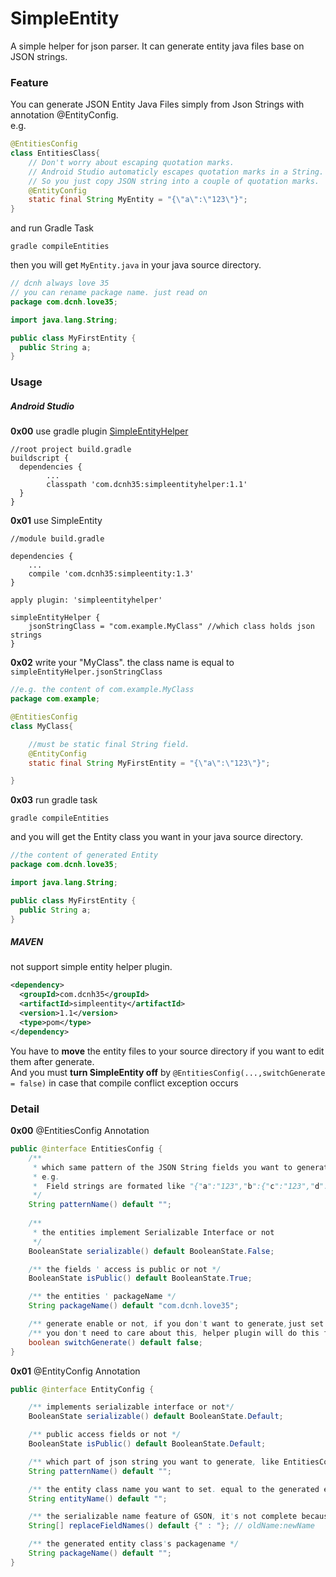 # SimpleEntity
A simple helper for json parser. It can generate entity java files base on JSON strings.

### Feature
You can generate JSON Entity Java Files simply from Json Strings with annotation @EntityConfig.  
e.g.  
```java
@EntitiesConfig 
class EntitiesClass{
    // Don't worry about escaping quotation marks.
    // Android Studio automaticly escapes quotation marks in a String.
    // So you just copy JSON string into a couple of quotation marks.
    @EntityConfig
    static final String MyEntity = "{\"a\":\"123\"}"; 
}
```

and run Gradle Task
```
gradle compileEntities
```

then you will get `MyEntity.java` in your java source directory.
```java
// dcnh always love 35
// you can rename package name. just read on
package com.dcnh.love35; 

import java.lang.String;

public class MyFirstEntity {
  public String a;
}
```



### Usage

##### Android Studio

**0x00** use gradle plugin [SimpleEntityHelper](https://github.com/lambor/SimpleEntityHelper)  
```
//root project build.gradle
buildscript {
  dependencies {
        ...
        classpath 'com.dcnh35:simpleentityhelper:1.1'
  }
}
```


**0x01** use SimpleEntity
```
//module build.gradle

dependencies {
    ...
    compile 'com.dcnh35:simpleentity:1.3'
}

apply plugin: 'simpleentityhelper'

simpleEntityHelper {
    jsonStringClass = "com.example.MyClass" //which class holds json strings
}
```

**0x02** write your "MyClass". the class name is equal to `simpleEntityHelper.jsonStringClass`
```java
//e.g. the content of com.example.MyClass
package com.example;

@EntitiesConfig
class MyClass{

    //must be static final String field.
    @EntityConfig
    static final String MyFirstEntity = "{\"a\":\"123\"}"; 

}
```

**0x03** run gradle task 
```
gradle compileEntities
```
and you will get the Entity class you want in your java source directory.

```java
//the content of generated Entity
package com.dcnh.love35;

import java.lang.String;

public class MyFirstEntity {
  public String a;
}
```

##### MAVEN

not support simple entity helper plugin.  
```xml
<dependency>
  <groupId>com.dcnh35</groupId>
  <artifactId>simpleentity</artifactId>
  <version>1.1</version>
  <type>pom</type>
</dependency>
```
You have to **move** the entity files to your source directory if you want to edit them after generate.  
And you must **turn SimpleEntity off** by `@EntitiesConfig(...,switchGenerate = false)` in case that compile conflict exception occurs


### Detail

**0x00** @EntitiesConfig Annotation
```java
public @interface EntitiesConfig {
    /**
     * which same pattern of the JSON String fields you want to generate
     * e.g.  
     *  Field strings are formated like "{"a":"123","b":{"c":"123","d":123}}" and patternName assigned with ' patternName = "b " ' , it will generate entity from "{c:"123",d:123}" 
     */
    String patternName() default "";
    
    /**
     * the entities implement Serializable Interface or not
     */
    BooleanState serializable() default BooleanState.False;

    /** the fields ' access is public or not */
    BooleanState isPublic() default BooleanState.True;

    /** the entities ' packageName */
    String packageName() default "com.dcnh.love35";

    /** generate enable or not, if you don't want to generate,just set false*/
    /** you don't need to care about this, helper plugin will do this for you*/
    boolean switchGenerate() default false;
}
```

**0x01** @EntityConfig Annotation
```java
public @interface EntityConfig {

    /** implements serializable interface or not*/
    BooleanState serializable() default BooleanState.Default;

    /** public access fields or not */
    BooleanState isPublic() default BooleanState.Default;

    /** which part of json string you want to generate, like EntitiesConfig 's patternName */
    String patternName() default "";

    /** the entity class name you want to set. equal to the generated entity java file name */
    String entityName() default "";

    /** the serializable name feature of GSON, it's not complete because i don't want to add gson dependency */
    String[] replaceFieldNames() default {" : "}; // oldName:newName

    /** the generated entity class's packagename */
    String packageName() default "";
}
```
